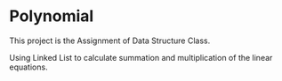 # Polynomial

This project is the Assignment of Data Structure Class.

Using Linked List to calculate summation and multiplication of the linear equations.
